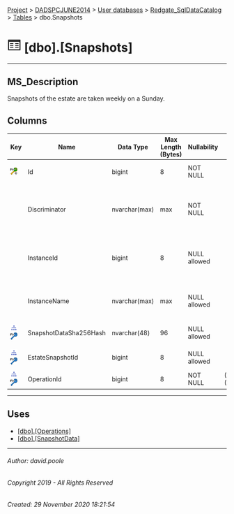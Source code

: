 #### 

[Project](../../../../readme.md) > [DADSPCJUNE2014](../../../readme.md) > [User databases](../../readme.md) > [Redgate_SqlDataCatalog](../readme.md) > [Tables](Tables.md) > dbo.Snapshots

# ![Tables](../../../../Images/Table32.png) [dbo].[Snapshots]

---

## <a name="#description"></a>MS_Description

Snapshots of the estate are taken weekly on a Sunday.

## <a name="#columns"></a>Columns

| Key | Name | Data Type | Max Length (Bytes) | Nullability | Default | Description |
|---|---|---|---|---|---|---|
| [![Cluster Primary Key PK_Snapshots: Id](../../../../Images/pkcluster.png)](#indexes) | Id | bigint | 8 | NOT NULL |  | _The clustered primary key that uniquely identifies the dbo.Snapshots record._ |
|  | Discriminator | nvarchar(max) | max | NOT NULL |  |<p>_The name of the type of snapshot being performed.</p><ul><li> EstateSnapshotEfEntity</li><li> InstanceSnapshotEfEntity_</li></ul>|
|  | InstanceId | bigint | 8 | NULL allowed |  | _Join to dbo.Intances that identifies the SQL Server Instance or Availability Group Listener to which the InstanceSnapshotEfEntity snapshot refers._ |
|  | InstanceName | nvarchar(max) | max | NULL allowed |  | _The name of the SQL Server Instance or Availability Group Listener at the time the InstanceSnapshotEfEntity snapshot occurred._ |
| [![Indexes IX_Snapshots_SnapshotDataSha256Hash](../../../../Images/Index.png)](#indexes)[![Foreign Keys FK_Snapshots_SnapshotData_SnapshotDataSha256Hash: [dbo].[SnapshotData].SnapshotDataSha256Hash](../../../../Images/fk.png)](#foreignkeys) | SnapshotDataSha256Hash | nvarchar(48) | 96 | NULL allowed |  | _Join to Sha256Hash column in the dbo.SnapshotData table._ |
| [![Indexes IX_Snapshots_EstateSnapshotId](../../../../Images/Index.png)](#indexes)[![Foreign Keys FK_Snapshots_Snapshots_EstateSnapshotId: [dbo].[Snapshots].EstateSnapshotId](../../../../Images/fk.png)](#foreignkeys) | EstateSnapshotId | bigint | 8 | NULL allowed |  | _Joins back to the EstateSnapshotId column in this table._ |
| [![Indexes IX_Snapshots_OperationId](../../../../Images/Index.png)](#indexes)[![Foreign Keys FK_Snapshots_Operations_OperationId: [dbo].[Operations].OperationId](../../../../Images/fk.png)](#foreignkeys) | OperationId | bigint | 8 | NOT NULL | (CONVERT([bigint],(0))) | _Join to Id column in the dbo.Operations table._ |


---

## <a name="#uses"></a>Uses

* [[dbo].[Operations]](Operations.md)
* [[dbo].[SnapshotData]](SnapshotData.md)


---

###### Author:  david.poole

###### Copyright 2019 - All Rights Reserved

###### Created: 29 November 2020 18:21:54

